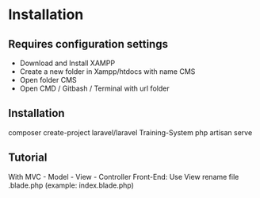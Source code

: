 # Installation
## Requires configuration settings
- Download and Install XAMPP
- Create a new folder in Xampp/htdocs with name CMS
- Open folder CMS
- Open CMD / Gitbash / Terminal with url folder

## Installation
  composer create-project laravel/laravel Training-System
  php artisan serve
  

## Tutorial
  With MVC - Model - View - Controller
  Front-End: Use View rename file .blade.php (example: index.blade.php)
